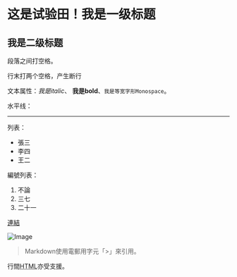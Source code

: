 # 这是试验田！我是一级标题

## 我是二级标题

段落之间打空格。

行末打两个空格，产生断行

文本属性：_我是italic_、
**我是bold**、`我是等宽字形Monospace`。

水平线：

---

列表：

  * 張三
  * 李四
  * 王二

編號列表：

  1. 不論
  2. 三七
  3. 二十一

[連結](http://example.com)

![Image](https://i.ibb.co/dQPh7cV/Screenshot-Wikipedia-Markdown.png)

> Markdown使用電郵用字元「>」來引用。

行間<abbr title="Hypertext Markup Language">HTML</abbr>亦受支援。
